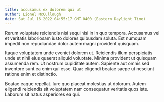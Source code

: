 ```yaml
---
title: accusamus ex dolorem qui ut
author: Lionel McCullough
date: Sat Jul 16 2022 04:55:17 GMT-0400 (Eastern Daylight Time)
---
```

Rerum voluptate reiciendis nisi sequi nisi in in quo tempora. Accusamus vel et veritatis laboriosam iusto dolores quibusdam soluta. Est numquam impedit non repudiandae dolor autem magni provident quisquam.

 Itaque voluptatem unde eveniet dolorem ut. Reiciendis illum perspiciatis unde et nihil eius quaerat aliquid voluptate. Minima provident ut quisquam assumenda rem. Ut nostrum cupiditate autem. Sapiente aut omnis sed inventore sunt ea enim qui esse. Quae eligendi beatae saepe ut nesciunt ratione enim et distinctio.

 Beatae eaque repellat. Iure quo placeat molestias ut dolorum. Autem eligendi reiciendis sit voluptatem nam consequatur veritatis quos iste. Laborum sit natus asperiores ea qui.